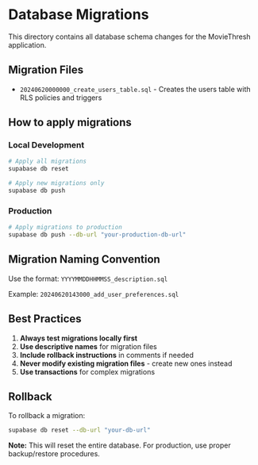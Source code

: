 # Database Migrations

This directory contains all database schema changes for the MovieThresh application.

## Migration Files

- `20240620000000_create_users_table.sql` - Creates the users table with RLS policies and triggers

## How to apply migrations

### Local Development
```bash
# Apply all migrations
supabase db reset

# Apply new migrations only
supabase db push
```

### Production
```bash
# Apply migrations to production
supabase db push --db-url "your-production-db-url"
```

## Migration Naming Convention

Use the format: `YYYYMMDDHHMMSS_description.sql`

Example: `20240620143000_add_user_preferences.sql`

## Best Practices

1. **Always test migrations locally first**
2. **Use descriptive names** for migration files
3. **Include rollback instructions** in comments if needed
4. **Never modify existing migration files** - create new ones instead
5. **Use transactions** for complex migrations

## Rollback

To rollback a migration:
```bash
supabase db reset --db-url "your-db-url"
```

**Note:** This will reset the entire database. For production, use proper backup/restore procedures. 